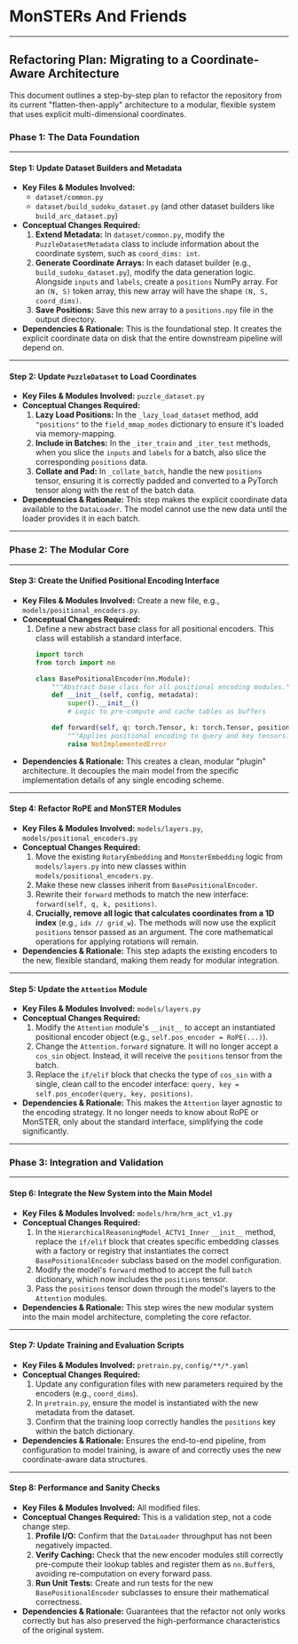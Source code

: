 # MonSTERs And Friends

-----

## **Refactoring Plan: Migrating to a Coordinate-Aware Architecture**

This document outlines a step-by-step plan to refactor the repository from its current "flatten-then-apply" architecture to a modular, flexible system that uses explicit multi-dimensional coordinates.

### **Phase 1: The Data Foundation**

-----

#### **Step 1: Update Dataset Builders and Metadata**

  * **Key Files & Modules Involved:**
      * `dataset/common.py`
      * `dataset/build_sudoku_dataset.py` (and other dataset builders like `build_arc_dataset.py`)
  * **Conceptual Changes Required:**
    1.  **Extend Metadata:** In `dataset/common.py`, modify the `PuzzleDatasetMetadata` class to include information about the coordinate system, such as `coord_dims: int`.
    2.  **Generate Coordinate Arrays:** In each dataset builder (e.g., `build_sudoku_dataset.py`), modify the data generation logic. Alongside `inputs` and `labels`, create a `positions` NumPy array. For an `(N, S)` token array, this new array will have the shape `(N, S, coord_dims)`.
    3.  **Save Positions:** Save this new array to a `positions.npy` file in the output directory.
  * **Dependencies & Rationale:** This is the foundational step. It creates the explicit coordinate data on disk that the entire downstream pipeline will depend on.

-----

#### **Step 2: Update `PuzzleDataset` to Load Coordinates**

  * **Key Files & Modules Involved:** `puzzle_dataset.py`
  * **Conceptual Changes Required:**
    1.  **Lazy Load Positions:** In the `_lazy_load_dataset` method, add `"positions"` to the `field_mmap_modes` dictionary to ensure it's loaded via memory-mapping.
    2.  **Include in Batches:** In the `_iter_train` and `_iter_test` methods, when you slice the `inputs` and `labels` for a batch, also slice the corresponding `positions` data.
    3.  **Collate and Pad:** In `_collate_batch`, handle the new `positions` tensor, ensuring it is correctly padded and converted to a PyTorch tensor along with the rest of the batch data.
  * **Dependencies & Rationale:** This step makes the explicit coordinate data available to the `DataLoader`. The model cannot use the new data until the loader provides it in each batch.

-----

### **Phase 2: The Modular Core**

-----

#### **Step 3: Create the Unified Positional Encoding Interface**

  * **Key Files & Modules Involved:** Create a new file, e.g., `models/positional_encoders.py`.
  * **Conceptual Changes Required:**
    1.  Define a new abstract base class for all positional encoders. This class will establish a standard interface.
        ```python
        import torch
        from torch import nn

        class BasePositionalEncoder(nn.Module):
            """Abstract base class for all positional encoding modules."""
            def __init__(self, config, metadata):
                super().__init__()
                # Logic to pre-compute and cache tables as buffers

            def forward(self, q: torch.Tensor, k: torch.Tensor, positions: torch.Tensor) -> tuple[torch.Tensor, torch.Tensor]:
                """Applies positional encoding to query and key tensors."""
                raise NotImplementedError
        ```
  * **Dependencies & Rationale:** This creates a clean, modular "plugin" architecture. It decouples the main model from the specific implementation details of any single encoding scheme.

-----

#### **Step 4: Refactor RoPE and MonSTER Modules**

  * **Key Files & Modules Involved:** `models/layers.py`, `models/positional_encoders.py`
  * **Conceptual Changes Required:**
    1.  Move the existing `RotaryEmbedding` and `MonsterEmbedding` logic from `models/layers.py` into new classes within `models/positional_encoders.py`.
    2.  Make these new classes inherit from `BasePositionalEncoder`.
    3.  Rewrite their `forward` methods to match the new interface: `forward(self, q, k, positions)`.
    4.  **Crucially, remove all logic that calculates coordinates from a 1D index** (e.g., `idx // grid_w`). The methods will now use the explicit `positions` tensor passed as an argument. The core mathematical operations for applying rotations will remain.
  * **Dependencies & Rationale:** This step adapts the existing encoders to the new, flexible standard, making them ready for modular integration.

-----

#### **Step 5: Update the `Attention` Module**

  * **Key Files & Modules Involved:** `models/layers.py`
  * **Conceptual Changes Required:**
    1.  Modify the `Attention` module's `__init__` to accept an instantiated positional encoder object (e.g., `self.pos_encoder = RoPE(...)`).
    2.  Change the `Attention.forward` signature. It will no longer accept a `cos_sin` object. Instead, it will receive the `positions` tensor from the batch.
    3.  Replace the `if/elif` block that checks the type of `cos_sin` with a single, clean call to the encoder interface: `query, key = self.pos_encoder(query, key, positions)`.
  * **Dependencies & Rationale:** This makes the `Attention` layer agnostic to the encoding strategy. It no longer needs to know about RoPE or MonSTER, only about the standard interface, simplifying the code significantly.

-----

### **Phase 3: Integration and Validation**

-----

#### **Step 6: Integrate the New System into the Main Model**

  * **Key Files & Modules Involved:** `models/hrm/hrm_act_v1.py`
  * **Conceptual Changes Required:**
    1.  In the `HierarchicalReasoningModel_ACTV1_Inner` `__init__` method, replace the `if/elif` block that creates specific embedding classes with a factory or registry that instantiates the correct `BasePositionalEncoder` subclass based on the model configuration.
    2.  Modify the model's `forward` method to accept the full `batch` dictionary, which now includes the `positions` tensor.
    3.  Pass the `positions` tensor down through the model's layers to the `Attention` modules.
  * **Dependencies & Rationale:** This step wires the new modular system into the main model architecture, completing the core refactor.

-----

#### **Step 7: Update Training and Evaluation Scripts**

  * **Key Files & Modules Involved:** `pretrain.py`, `config/**/*.yaml`
  * **Conceptual Changes Required:**
    1.  Update any configuration files with new parameters required by the encoders (e.g., `coord_dims`).
    2.  In `pretrain.py`, ensure the model is instantiated with the new metadata from the dataset.
    3.  Confirm that the training loop correctly handles the `positions` key within the batch dictionary.
  * **Dependencies & Rationale:** Ensures the end-to-end pipeline, from configuration to model training, is aware of and correctly uses the new coordinate-aware data structures.

-----

#### **Step 8: Performance and Sanity Checks**

  * **Key Files & Modules Involved:** All modified files.
  * **Conceptual Changes Required:** This is a validation step, not a code change step.
    1.  **Profile I/O:** Confirm that the `DataLoader` throughput has not been negatively impacted.
    2.  **Verify Caching:** Check that the new encoder modules still correctly pre-compute their lookup tables and register them as `nn.Buffer`s, avoiding re-computation on every forward pass.
    3.  **Run Unit Tests:** Create and run tests for the new `BasePositionalEncoder` subclasses to ensure their mathematical correctness.
  * **Dependencies & Rationale:** Guarantees that the refactor not only works correctly but has also preserved the high-performance characteristics of the original system.